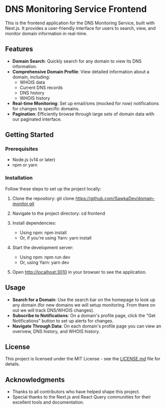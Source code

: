 # DNS Monitoring Service Frontend

This is the frontend application for the DNS Monitoring Service, built with Next.js. It provides a user-friendly interface for users to search, view, and monitor domain information in real-time.

## Features

- **Domain Search**: Quickly search for any domain to view its DNS information.
- **Comprehensive Domain Profile**: View detailed information about a domain, including:
  - WHOIS data
  - Current DNS records
  - DNS history
  - WHOIS history
- **Real-time Monitoring**: Set up email/sms (mocked for now) notifications for changes to specific domains.
- **Pagination**: Efficiently browse through large sets of domain data with our paginated interface.

## Getting Started

### Prerequisites

- Node.js (v14 or later)
- npm or yarn

### Installation

Follow these steps to set up the project locally:

1. Clone the repository:
   git clone https://github.com/SawkaDev/domain-monitor.git

2. Navigate to the project directory:
   cd frontend

3. Install dependencies:
   - Using npm:
     npm install
   - Or, if you're using Yarn:
     yarn install

4. Start the development server:
   - Using npm:
     npm run dev
   - Or, using Yarn:
     yarn dev

6. Open [http://localhost:3010](http://localhost:3010) in your browser to see the application.

## Usage

- **Search for a Domain**: Use the search bar on the homepage to look up any domain (for new domains we will setup monitoring. From there on out we will track DNS/WHOIS changes).
- **Subscribe to Notifications**: On a domain's profile page, click the "Get Notifications" button to set up alerts for changes.
- **Navigate Through Data**: On each domain's profile page you can view an overivew, DNS history, and WHOIS history.

## License

This project is licensed under the MIT License - see the [LICENSE.md](LICENSE.md) file for details.

## Acknowledgments

- Thanks to all contributors who have helped shape this project.
- Special thanks to the Next.js and React Query communities for their excellent tools and documentation.
